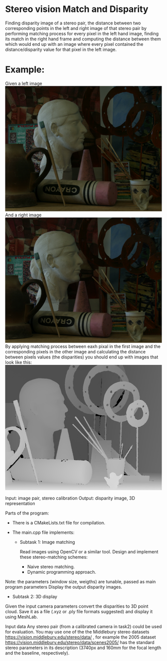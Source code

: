 # Stereo vision Match and Disparity

Finding disparity image of a stereo pair, the distance between two corresponding points in the left and right image of that stereo pair by performing  matching process for every pixel in the left hand image, finding its match in the right hand frame and computing the distance between them which would end up with an image where every pixel contained the distance/disparity value for that pixel in the left image.

# Example: 
Given a left image
![plot](https://github.com/SaraFattouh/Stereo-vision-Match-and-disparity/blob/main/view0.png) 
And a right image
![plot](https://github.com/SaraFattouh/Stereo-vision-Match-and-disparity/blob/main/view1.png)
By applying matching process between eaxh pixal in the first image and the corresponding pixels in the other image and calculating the distance between pixels values (the disparities) you should end up with images that look like this:
![plot](https://github.com/SaraFattouh/Stereo-vision-Match-and-disparity/blob/main/disp.png)

Input: image pair, stereo calibration
Output: disparity image, 3D representation

Parts of the program:
- There is a CMakeLists.txt file for compilation.
- The main.cpp file implements:

  - Subtask 1: Image matching

    Read images using OpenCV or a similar tool.
    Design and implement these stereo-matching schemes:
    - Naive stereo matching.
    - Dynamic programming approach.

Note: the parameters (window size, weigths) are tunable, passed as main program parameters
Display the output disparity images.


  - Subtask 2: 3D display

  Given the input camera parameters convert the disparities to 3D point cloud. 
  Save it as a file (.xyz or .ply file formats suggested) and display it using MeshLab.


Input data
Any stereo pair (from a calibrated camera in task2) could be used for evaluation.
You may use one of the the Middlebury stereo datasets https://vision.middlebury.edu/stereo/data/ , for example the 2005 dataset https://vision.middlebury.edu/stereo/data/scenes2005/ has the standard stereo parameters in its description (3740px and 160mm for the focal length and the baseline, respectively). 
